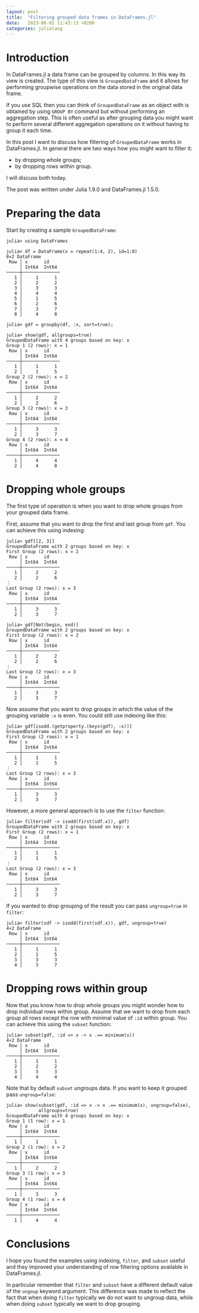 ```yaml
---
layout: post
title:  "Filtering grouped data frames in DataFrames.jl"
date:   2023-06-02 11:43:13 +0200
categories: julialang
---
```


# Introduction

In DataFrames.jl a data frame can be grouped by columns.
In this way its view is created. The type of this view
is `GroupedDataFrame` and it allows for performing groupwise
operations on the data stored in the original data frame.

If you use SQL then you can think of `GroupedDataFrame`
as an object with is obtained by using `GROUP BY` command
but without performing an aggregation step. This is often
useful as after grouping data you might want to perform
several different aggregation operations on it without
having to group it each time.

In this post I want to discuss how filtering of
`GroupedDataFrame` works in DataFrames.jl.
In general there are two ways how you might want to filter it:

* by dropping whole groups;
* by dropping rows within group.

I will discuss both today.

The post was written under Julia 1.9.0 and DataFrames.jl 1.5.0.

# Preparing the data

Start by creating a sample `GroupedDataFrame`:

```
julia> using DataFrames

julia> df = DataFrame(x = repeat(1:4, 2), id=1:8)
8×2 DataFrame
 Row │ x      id
     │ Int64  Int64
─────┼──────────────
   1 │     1      1
   2 │     2      2
   3 │     3      3
   4 │     4      4
   5 │     1      5
   6 │     2      6
   7 │     3      7
   8 │     4      8

julia> gdf = groupby(df, :x, sort=true);

julia> show(gdf, allgroups=true)
GroupedDataFrame with 4 groups based on key: x
Group 1 (2 rows): x = 1
 Row │ x      id
     │ Int64  Int64
─────┼──────────────
   1 │     1      1
   2 │     1      5
Group 2 (2 rows): x = 2
 Row │ x      id
     │ Int64  Int64
─────┼──────────────
   1 │     2      2
   2 │     2      6
Group 3 (2 rows): x = 3
 Row │ x      id
     │ Int64  Int64
─────┼──────────────
   1 │     3      3
   2 │     3      7
Group 4 (2 rows): x = 4
 Row │ x      id
     │ Int64  Int64
─────┼──────────────
   1 │     4      4
   2 │     4      8
```

# Dropping whole groups

The first type of operation is when you want to drop whole groups
from your grouped data frame.

First, assume that you want to drop
the first and last group from `gdf`. You can achieve this using indexing:

```
julia> gdf[[2, 3]]
GroupedDataFrame with 2 groups based on key: x
First Group (2 rows): x = 2
 Row │ x      id
     │ Int64  Int64
─────┼──────────────
   1 │     2      2
   2 │     2      6
⋮
Last Group (2 rows): x = 3
 Row │ x      id
     │ Int64  Int64
─────┼──────────────
   1 │     3      3
   2 │     3      7

julia> gdf[Not(begin, end)]
GroupedDataFrame with 2 groups based on key: x
First Group (2 rows): x = 2
 Row │ x      id
     │ Int64  Int64
─────┼──────────────
   1 │     2      2
   2 │     2      6
⋮
Last Group (2 rows): x = 3
 Row │ x      id
     │ Int64  Int64
─────┼──────────────
   1 │     3      3
   2 │     3      7
```

Now assume that you want to drop groups in which the value of the grouping
variable `:x` is even. You could still use indexing like this:

```
julia> gdf[isodd.(getproperty.(keys(gdf), :x))]
GroupedDataFrame with 2 groups based on key: x
First Group (2 rows): x = 1
 Row │ x      id
     │ Int64  Int64
─────┼──────────────
   1 │     1      1
   2 │     1      5
⋮
Last Group (2 rows): x = 3
 Row │ x      id
     │ Int64  Int64
─────┼──────────────
   1 │     3      3
   2 │     3      7
```

However, a more general approach is to use the `filter` function:

```
julia> filter(sdf -> isodd(first(sdf.x)), gdf)
GroupedDataFrame with 2 groups based on key: x
First Group (2 rows): x = 1
 Row │ x      id
     │ Int64  Int64
─────┼──────────────
   1 │     1      1
   2 │     1      5
⋮
Last Group (2 rows): x = 3
 Row │ x      id
     │ Int64  Int64
─────┼──────────────
   1 │     3      3
   2 │     3      7
```

If you wanted to drop grouping of the result you can pass `ungroup=true` in `filter`:

```
julia> filter(sdf -> isodd(first(sdf.x)), gdf, ungroup=true)
4×2 DataFrame
 Row │ x      id
     │ Int64  Int64
─────┼──────────────
   1 │     1      1
   2 │     1      5
   3 │     3      3
   4 │     3      7
```

# Dropping rows within group

Now that you know how to drop whole groups you might wonder how to drop individual rows
within group. Assume that we want to drop from each group all rows except
the row with minimal value of `:id` within group. You can achieve this using the
`subset` function:

```
julia> subset(gdf, :id => x -> x .== minimum(x))
4×2 DataFrame
 Row │ x      id
     │ Int64  Int64
─────┼──────────────
   1 │     1      1
   2 │     2      2
   3 │     3      3
   4 │     4      4
```

Note that by default `subset` ungroups data. If you want to keep it grouped
pass `ungroup=false`:

```
julia> show(subset(gdf, :id => x -> x .== minimum(x), ungroup=false),
            allgroups=true)
GroupedDataFrame with 4 groups based on key: x
Group 1 (1 row): x = 1
 Row │ x      id
     │ Int64  Int64
─────┼──────────────
   1 │     1      1
Group 2 (1 row): x = 2
 Row │ x      id
     │ Int64  Int64
─────┼──────────────
   1 │     2      2
Group 3 (1 row): x = 3
 Row │ x      id
     │ Int64  Int64
─────┼──────────────
   1 │     3      3
Group 4 (1 row): x = 4
 Row │ x      id
     │ Int64  Int64
─────┼──────────────
   1 │     4      4
```

# Conclusions

I hope you found the examples using indexing, `filter`, and `subset`
useful and they improved your understanding of row filtering options
available in DataFrames.jl.

In particular remember that `filter` and `subset` have a different
default value of the `ungoup` keyword argument. This difference was
made to reflect the fact that when doing `filter` typically we do not
want to ungroup data, while when doing `subset` typically we want
to drop grouping.
